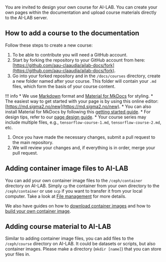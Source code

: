 You are invited to design your own course for AI-LAB. You can create your own pages within the documentation and upload course materials directly to the AI-LAB server.

## How to add a course to the documentation
Follow these steps to create a new course:

1. To be able to contribute you will need a GitHub account.
2. Start by forking the repository to your GitHub account from here: [https://github.com/aau-claaudia/ailab-docs/fork](https://github.com/aau-claaudia/ailab-docs/fork).
3. Go into your forked repository and in the `/docs/courses` directory, create a new folder named after your course. This folder will contain your `.md` files, which form the basis of your course content.

!!! info
      * We use [Markdown](https://en.wikipedia.org/wiki/Markdown) format and [Material for MkDocs](https://squidfunk.github.io/mkdocs-material/) for styling. 
      * The easiest way to get started with your page is by using this online editor: [https://md.sigma2.no/new](https://md.sigma2.no/new).
      * You can also install Material for MkDocs by following this [getting started guide](https://squidfunk.github.io/mkdocs-material/getting-started/).
      * For design tips, refer to our [page design guide](/help-and-resources/for-lecturers/page-design-guide).
      * Your course series may include multiple files, e.g., `tensorflow-course-1.md`, `tensorflow-course-2.md`, etc.

1. Once you have made the necessary changes, submit a pull request to the main repository.
2. We will review your changes and, if everything is in order, merge your pull request.

## Adding container image files to AI-LAB
You can add your own container image files to the `/ceph/container` directory on AI-LAB. Simply `cp` the container from your own directory to the `/ceph/container` or use `scp` if you want to transfer it from your local computer. Take a look at [File management](/getting-started/file-management) for more details. 

We also have guides on how to [download container images](/additional-guides/download-images-from-ngc) and how to [build your own container image](/additional-guides/building-your-own-container-image).


## Adding course material to AI-LAB
Similar to adding container image files, you can add files to the `/ceph/course` directory on AI-LAB. It could be datasets or scripts, but also container images. Please make a directory (`mkdir [name]`) that you can store your files in.